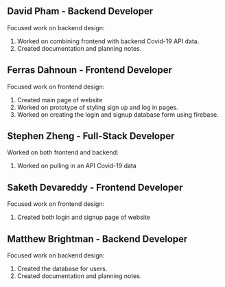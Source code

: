 ## David Pham - Backend Developer
Focused work on backend design:
  1. Worked on combining frontend with backend Covid-19 API data.
  2. Created documentation and planning notes.


## Ferras Dahnoun - Frontend Developer
Focused work on frontend design:
  1. Created main page of website
  2. Worked on prototype of styling sign up and log in pages.
  3. Worked on creating the login and signup database form using firebase.


## Stephen Zheng - Full-Stack Developer
Worked on both frontend and backend:
  1. Worked on pulling in an API Covid-19 data


## Saketh Devareddy - Frontend Developer
Focused work on frontend design:
  1. Created both login and signup page of website


## Matthew Brightman - Backend Developer
Focused work on backend design:
  1. Created the database for users.
  2. Created documentation and planning notes.
